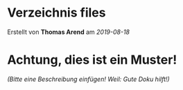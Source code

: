 # Verzeichnis files

Erstellt von **Thomas Arend** am *2019-08-18*

# Achtung, dies ist ein **Muster!**

*(Bitte eine Beschreibung einfügen! Weil: Gute Doku hilft!)*


